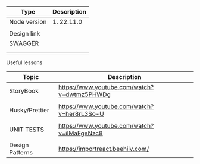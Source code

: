 | Type         | Description |
| ------------ | ----------- |
| Node version | 1. 22.11.0   |
|              |             |
| Design link  |             |
| SWAGGER      |             |
|              |             |
|              |             |

Useful lessons

| Topic           | Description                                 |
| --------------- | ------------------------------------------- |
| StoryBook       | https://www.youtube.com/watch?v=dwtmz5PHWDg |
|                 |                                             |
| Husky/Prettier  | https://www.youtube.com/watch?v=her8rL3So-U |
|                 |                                             |
| UNIT TESTS      | https://www.youtube.com/watch?v=iIMaFgeNzc8 |
|                 |                                             |
| Design Patterns | https://importreact.beehiiv.com/            |

